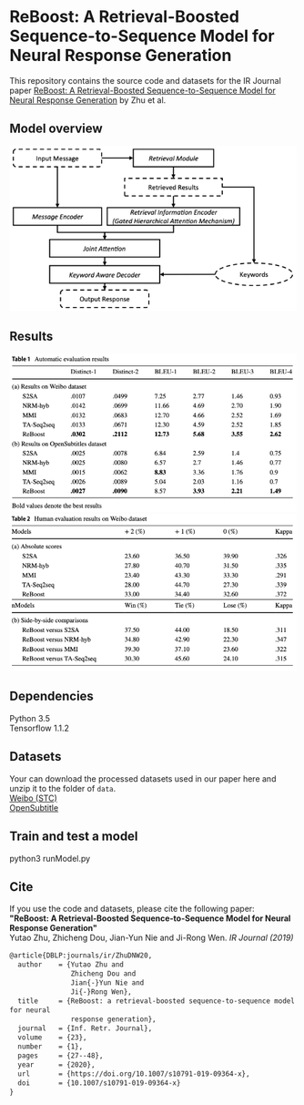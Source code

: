 # ReBoost: A Retrieval-Boosted Sequence-to-Sequence Model for Neural Response Generation
This repository contains the source code and datasets for the IR Journal paper [ReBoost: A Retrieval-Boosted Sequence-to-Sequence Model for Neural Response Generation](https://link.springer.com/content/pdf/10.1007%2Fs10791-019-09364-x.pdf) by Zhu et al. <br>

## Model overview
<img src="image/model.png">

## Results
<img src="image/automatic_results.png">
<img src="image/human_results.png">

## Dependencies
Python 3.5 <br>
Tensorflow 1.1.2

## Datasets
Your can download the processed datasets used in our paper here and unzip it to the folder of ```data```. <br>
[Weibo (STC)](https://drive.google.com/file/d/15PY2VmiqRKr-0-crwGJsrBKS5xTqubGu/view?usp=sharing) <br>
[OpenSubtitle](https://drive.google.com/file/d/1aoTu6jTI2lmK9jLN8ih6RLHv4MtTdyVE/view?usp=sharing) <br>

## Train and test a model
python3 runModel.py

## Cite
If you use the code and datasets, please cite the following paper:  
**"ReBoost: A Retrieval-Boosted Sequence-to-Sequence Model for Neural Response Generation"**  
Yutao Zhu, Zhicheng Dou, Jian-Yun Nie and Ji-Rong Wen. _IR Journal (2019)_

```
@article{DBLP:journals/ir/ZhuDNW20,
  author    = {Yutao Zhu and
               Zhicheng Dou and
               Jian{-}Yun Nie and
               Ji{-}Rong Wen},
  title     = {ReBoost: a retrieval-boosted sequence-to-sequence model for neural
               response generation},
  journal   = {Inf. Retr. Journal},
  volume    = {23},
  number    = {1},
  pages     = {27--48},
  year      = {2020},
  url       = {https://doi.org/10.1007/s10791-019-09364-x},
  doi       = {10.1007/s10791-019-09364-x}
}
```
